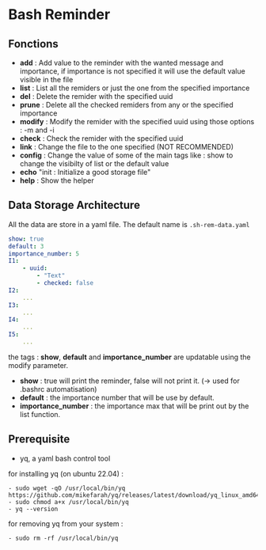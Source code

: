 # Bash Reminder


## Fonctions

- **add** : Add value to the reminder with the wanted message and importance, if importance is not specified it will use the default value visible in the file
- **list** : List all the remiders or just the one from the specified importance
- **del** : Delete the remider with the specified uuid
- **prune** : Delete all the checked remiders from any or the specified importance
- **modify** : Modify the remider with the specified uuid using those options : -m <message> and -i <importance>
- **check** : Check the remider with the specified uuid
- **link** : Change the file to the one specified (NOT RECOMMENDED)
- **config** : Change the value of some of the main tags like : show to change the visibilty of list or the default value
- **echo** "init : Initialize a good storage file"
- **help** : Show the helper

## Data Storage Architecture

All the data are store in a yaml file.
The default name is `.sh-rem-data.yaml`

```yaml
show: true
default: 3
importance_number: 5
I1:
    - uuid:
        - "Text"
        - checked: false
I2:
    ...
I3:
    ...
I4:
    ...
I5:
    ...
```

the tags : **show**, **default** and **importance_number** are updatable using the modify parameter.

- **show** : true will print the reminder, false will not print it. (-> used for .bashrc automatisation)
- **default** : the importance number that will be use by default.
- **importance_number** : the importance max that will be print out by the list function.

## Prerequisite

- yq, a yaml bash control tool

for installing yq (on ubuntu 22.04) :
```
- sudo wget -qO /usr/local/bin/yq https://github.com/mikefarah/yq/releases/latest/download/yq_linux_amd64
- sudo chmod a+x /usr/local/bin/yq
- yq --version
``````
for removing yq from your system :
```
- sudo rm -rf /usr/local/bin/yq
```